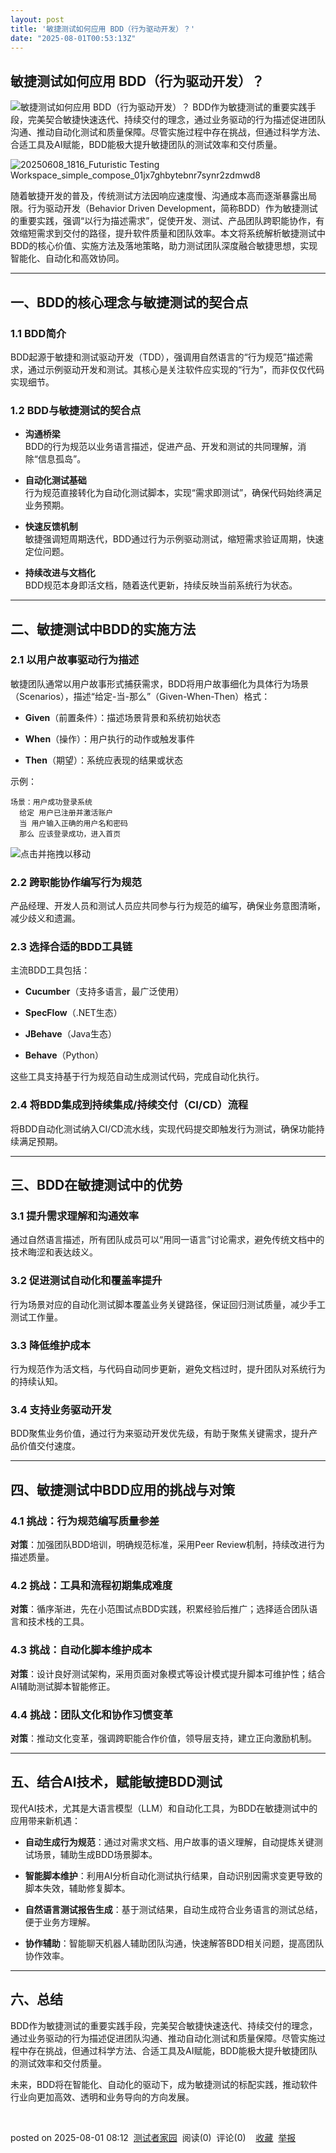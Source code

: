 ```yaml
---
layout: post
title: '敏捷测试如何应用 BDD（行为驱动开发）？'
date: "2025-08-01T00:53:13Z"
---
```

敏捷测试如何应用 BDD（行为驱动开发）？
---------------------

![敏捷测试如何应用 BDD（行为驱动开发）？](https://img2024.cnblogs.com/blog/15184/202508/15184-20250801081240203-672101351.png) BDD作为敏捷测试的重要实践手段，完美契合敏捷快速迭代、持续交付的理念，通过业务驱动的行为描述促进团队沟通、推动自动化测试和质量保障。尽管实施过程中存在挑战，但通过科学方法、合适工具及AI赋能，BDD能极大提升敏捷团队的测试效率和交付质量。

​![20250608_1816_Futuristic Testing Workspace_simple_compose_01jx7ghbytebnr7synr2zdmwd8](https://img2024.cnblogs.com/blog/15184/202507/15184-20250725063854530-683067725.png)

随着敏捷开发的普及，传统测试方法因响应速度慢、沟通成本高而逐渐暴露出局限。行为驱动开发（Behavior Driven Development，简称BDD）作为敏捷测试的重要实践，强调“以行为描述需求”，促使开发、测试、产品团队跨职能协作，有效缩短需求到交付的路径，提升软件质量和团队效率。本文将系统解析敏捷测试中BDD的核心价值、实施方法及落地策略，助力测试团队深度融合敏捷思想，实现智能化、自动化和高效协同。

* * *

一、BDD的核心理念与敏捷测试的契合点
-------------------

### 1.1 BDD简介

BDD起源于敏捷和测试驱动开发（TDD），强调用自然语言的“行为规范”描述需求，通过示例驱动开发和测试。其核心是关注软件应实现的“行为”，而非仅仅代码实现细节。

### 1.2 BDD与敏捷测试的契合点

*   **沟通桥梁**  
    BDD的行为规范以业务语言描述，促进产品、开发和测试的共同理解，消除“信息孤岛”。
    
*   **自动化测试基础**  
    行为规范直接转化为自动化测试脚本，实现“需求即测试”，确保代码始终满足业务预期。
    
*   **快速反馈机制**  
    敏捷强调短周期迭代，BDD通过行为示例驱动测试，缩短需求验证周期，快速定位问题。
    
*   **持续改进与文档化**  
    BDD规范本身即活文档，随着迭代更新，持续反映当前系统行为状态。
    

* * *

二、敏捷测试中BDD的实施方法
---------------

### 2.1 以用户故事驱动行为描述

敏捷团队通常以用户故事形式捕获需求，BDD将用户故事细化为具体行为场景（Scenarios），描述“给定-当-那么”（Given-When-Then）格式：

*   **Given**（前置条件）：描述场景背景和系统初始状态
    
*   **When**（操作）：用户执行的动作或触发事件
    
*   **Then**（期望）：系统应表现的结果或状态
    

示例：

    场景：用户成功登录系统  
      给定 用户已注册并激活账户  
      当 用户输入正确的用户名和密码  
      那么 应该登录成功，进入首页
    

![](https://img2024.cnblogs.com/blog/15184/202508/15184-20250801081249774-1472631525.gif "点击并拖拽以移动")

### 2.2 跨职能协作编写行为规范

产品经理、开发人员和测试人员应共同参与行为规范的编写，确保业务意图清晰，减少歧义和遗漏。

### 2.3 选择合适的BDD工具链

主流BDD工具包括：

*   **Cucumber**（支持多语言，最广泛使用）
    
*   **SpecFlow**（.NET生态）
    
*   **JBehave**（Java生态）
    
*   **Behave**（Python）
    

这些工具支持基于行为规范自动生成测试代码，完成自动化执行。

### 2.4 将BDD集成到持续集成/持续交付（CI/CD）流程

将BDD自动化测试纳入CI/CD流水线，实现代码提交即触发行为测试，确保功能持续满足预期。

* * *

三、BDD在敏捷测试中的优势
--------------

### 3.1 提升需求理解和沟通效率

通过自然语言描述，所有团队成员可以“用同一语言”讨论需求，避免传统文档中的技术晦涩和表达歧义。

### 3.2 促进测试自动化和覆盖率提升

行为场景对应的自动化测试脚本覆盖业务关键路径，保证回归测试质量，减少手工测试工作量。

### 3.3 降低维护成本

行为规范作为活文档，与代码自动同步更新，避免文档过时，提升团队对系统行为的持续认知。

### 3.4 支持业务驱动开发

BDD聚焦业务价值，通过行为来驱动开发优先级，有助于聚焦关键需求，提升产品价值交付速度。

* * *

四、敏捷测试中BDD应用的挑战与对策
------------------

### 4.1 挑战：行为规范编写质量参差

**对策**：加强团队BDD培训，明确规范标准，采用Peer Review机制，持续改进行为描述质量。

### 4.2 挑战：工具和流程初期集成难度

**对策**：循序渐进，先在小范围试点BDD实践，积累经验后推广；选择适合团队语言和技术栈的工具。

### 4.3 挑战：自动化脚本维护成本

**对策**：设计良好测试架构，采用页面对象模式等设计模式提升脚本可维护性；结合AI辅助测试脚本智能修正。

### 4.4 挑战：团队文化和协作习惯变革

**对策**：推动文化变革，强调跨职能合作价值，领导层支持，建立正向激励机制。

* * *

五、结合AI技术，赋能敏捷BDD测试
------------------

现代AI技术，尤其是大语言模型（LLM）和自动化工具，为BDD在敏捷测试中的应用带来新机遇：

*   **自动生成行为规范**：通过对需求文档、用户故事的语义理解，自动提炼关键测试场景，辅助生成BDD场景脚本。
    
*   **智能脚本维护**：利用AI分析自动化测试执行结果，自动识别因需求变更导致的脚本失效，辅助修复脚本。
    
*   **自然语言测试报告生成**：基于测试结果，自动生成符合业务语言的测试总结，便于业务方理解。
    
*   **协作辅助**：智能聊天机器人辅助团队沟通，快速解答BDD相关问题，提高团队协作效率。
    

* * *

六、总结
----

BDD作为敏捷测试的重要实践手段，完美契合敏捷快速迭代、持续交付的理念，通过业务驱动的行为描述促进团队沟通、推动自动化测试和质量保障。尽管实施过程中存在挑战，但通过科学方法、合适工具及AI赋能，BDD能极大提升敏捷团队的测试效率和交付质量。

未来，BDD将在智能化、自动化的驱动下，成为敏捷测试的标配实践，推动软件行业向更加高效、透明和业务导向的方向发展。

​

posted on 2025-08-01 08:12  [测试者家园](https://www.cnblogs.com/tester2test)  阅读(0)  评论(0)    [收藏](javascript:void\(0\))  [举报](javascript:void\(0\))